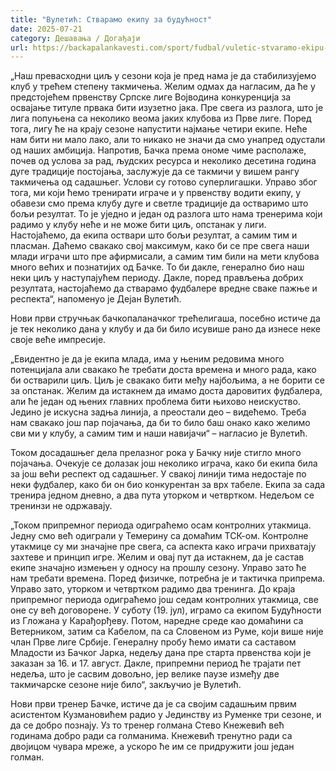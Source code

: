 ```yaml
---
title: "Вулетић: Стварамо екипу за будућност"
date: 2025-07-21
category: Дешавања / Догађаји
url: https://backapalankavesti.com/sport/fudbal/vuletic-stvaramo-ekipu-za-buducnost/
---
```


„Наш превасходни циљ у сезони која је пред нама је да стабилизујемо клуб у трећем степену такмичења. Желим одмах да нагласим, да ће у предстојећем првенству Српске лиге Војводина конкуренција за освајање титуле првака бити изузетно јака. Пре свега из разлога, што је лига попуњена са неколико веома јаких клубова из Прве лиге. Поред тога, лигу ће на крају сезоне напустити најмање четири екипе. Неће нам бити ни мало лако, али то никако не значи да смо унапред одустали од наших амбиција. Напротив, Бачка према ономе чиме располаже, почев од услова за рад, људских ресурса и неколико десетина година дуге традиције постојања, заслужује да се такмичи у вишем рангу такмичења од садашњег. Услови су готово суперлигашки. Управо због тога, ми који ћемо тренирати играче и у првенству водити екипу, у обавези смо према клубу дуге и светле традиције да остваримо што бољи резултат. То је уједно и један од разлога што нама тренерима који радимо у клубу неће и не може бити циљ, опстанак у лиги. Настојаћемо, да екипа оствари што бољи резултат, а самим тим и пласман. Даћемо свакако свој максимум, како би се пре свега наши млади играчи што пре афирмисали, а самим тим били на мети клубова много већих и познатијих од Бачке. То би дакле, генерално био наш неки циљ у наступајућем периоду. Дакле, поред прављења добрих резултата, настојаћемо да стварамо фудбалере вредне сваке пажње и респекта“, напоменуо је Дејан Вулетић.

Нови први стручњак бачкопаланачког трећелигаша, посебно истиче да је тек неколико дана у клубу и да би било исувише рано да изнесе неке своје веће импресије.

„Евидентно је да је екипа млада, има у њеним редовима много потенцијала али свакако ће требати доста времена и много рада, како би остварили циљ. Циљ је свакако бити међу најбољима, а не борити се за опстанак. Желим да истакнем да имамо доста даровитих фудбалера, али ће један од њених главних проблема бити њихово неискуство. Једино је искусна задња линија, а преостали део – видећемо. Треба нам свакако још пар појачања, да би то било баш онако како желимо сви ми у клубу, а самим тим и наши навијачи“ – нагласио је Вулетић.

Током досадашњег дела прелазног рока у Бачку није стигло много појачања. Очекује се долазак још неколико играча, како би екипа била за још већи респект од садашњег. У свакој линији тима недостаје по неки фудбалер, како би он био конкурентан за врх табеле. Екипа за сада тренира једном дневно, а два пута уторком и четвртком. Недељом се тренинзи не одржавају.

„Током припремног периода одиграћемо осам контролних утакмица. Једну смо већ одиграли у Темерину са домаћим ТСК-ом. Контролне утакмице су ми значајне пре свега, са аспекта како играчи прихватају захтеве и принцип игре. Желим и овај пут да истакнем, да је састав екипе значајно измењен у односу на прошлу сезону. Управо зато ће нам требати времена. Поред физичке, потребна је и тактичка припрема. Управо зато, уторком и четвртком радимо два тренинга. До краја припремног периода одиграћемо још седам контролних утакмица, све оне су већ договорене. У суботу (19. јул), играмо са екипом Будућности из Гложана у Карађорђеву. Потом, наредне среде као домаћини са Ветерником, затим са Кабелом, па са Словеном из Руме, који више није члан Прве лиге Србије. Генералну пробу ћемо имати са саставом Младости из Бачког Јарка, недељу дана пре старта првенства који је заказан за 16. и 17. август. Дакле, припремни период ће трајати пет недеља, што је сасвим довољно, јер велике паузе између две такмичарске сезоне није било“, закључио је Вулетић.

Нови први тренер Бачке, истиче да је са својим садашњим првим асистентом Кузмановићем радио у Јединству из Руменке три сезоне, и да се добро познају. Уз то тренер голмана Стево Кнежевић већ годинама добро ради са голманима. Кнежевић тренутно ради са двојицом чувара мреже, а ускоро ће им се придружити још један голман.
